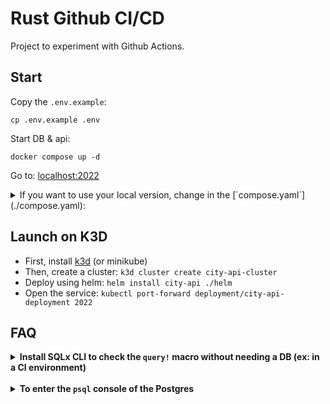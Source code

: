 # Rust Github CI/CD

Project to experiment with Github Actions.

## Start

Copy the `.env.example`:

```shell
cp .env.example .env
```

Start DB & api:

```shell
docker compose up -d
```

Go to: [localhost:2022](http://localhost:2022/_health)

<details>
	<summary>
		If you want to use your local version, change in the [`compose.yaml`](./compose.yaml):
	</summary>

```yaml
services:
  api:
    image: ghcr.io/lapsus-ord/city-api:latest
  # ...
```

by:

```yaml
services:
  api:
    build:
      context: .
      target: production
    # ...
```

</details>

## Launch on K3D

- First, install [k3d](https://k3d.io/#installation) (or minikube)
- Then, create a cluster: `k3d cluster create city-api-cluster`
- Deploy using helm: `helm install city-api ./helm`
- Open the service: `kubectl port-forward deployment/city-api-deployment 2022`

## FAQ

<details>
	<summary>
		<strong>
			Install SQLx CLI to check the <code>query!</code> macro without
			needing a DB (ex: in a CI environment)
		</strong>
	</summary>

> ️ℹ️ Not needed with Docker

```shell
cargo install sqlx-cli
```

Source: [Enable building in "offline mode" with `query!()`
](https://github.com/launchbadge/sqlx/tree/main/sqlx-cli#enable-building-in-offline-mode-with-query)

</details>

<br>

<details>
	<summary><strong>To enter the <code>psql</code> console of the Postgres</strong></summary>

```shell
docker compose exec -e PGPASSWORD=CHANGEME -it db psql -U city-api city-db
```

</details>
